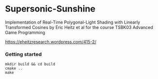 # Supersonic-Sunshine
Implementation of Real-Time Polygonal-Light Shading with Linearly Transformed Cosines by Eric Heitz et al for the course TSBK03 Advanced Game Programming

https://eheitzresearch.wordpress.com/415-2/

### Getting started
```
mkdir build && cd build
cmake ..
make
```
